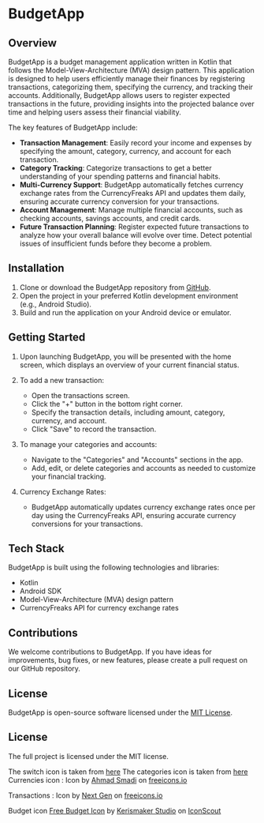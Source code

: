 # BudgetApp

## Overview
BudgetApp is a budget management application written in Kotlin that follows the Model-View-Architecture (MVA) design pattern. This application is designed to help users efficiently manage their finances by registering transactions, categorizing them, specifying the currency, and tracking their accounts. Additionally, BudgetApp allows users to register expected transactions in the future, providing insights into the projected balance over time and helping users assess their financial viability.

The key features of BudgetApp include:
- **Transaction Management**: Easily record your income and expenses by specifying the amount, category, currency, and account for each transaction.
- **Category Tracking**: Categorize transactions to get a better understanding of your spending patterns and financial habits.
- **Multi-Currency Support**: BudgetApp automatically fetches currency exchange rates from the CurrencyFreaks API and updates them daily, ensuring accurate currency conversion for your transactions.
- **Account Management**: Manage multiple financial accounts, such as checking accounts, savings accounts, and credit cards.
- **Future Transaction Planning**: Register expected future transactions to analyze how your overall balance will evolve over time. Detect potential issues of insufficient funds before they become a problem.

## Installation
1. Clone or download the BudgetApp repository from [GitHub](https://github.com/afcarzero1/Budget).
2. Open the project in your preferred Kotlin development environment (e.g., Android Studio).
3. Build and run the application on your Android device or emulator.

## Getting Started
1. Upon launching BudgetApp, you will be presented with the home screen, which displays an overview of your current financial status.

2. To add a new transaction:
    - Open the transactions screen.
    - Click the "+" button in the bottom right corner.
    - Specify the transaction details, including amount, category, currency, and account.
    - Click "Save" to record the transaction.

3. To manage your categories and accounts:
    - Navigate to the "Categories" and "Accounts" sections in the app.
    - Add, edit, or delete categories and accounts as needed to customize your financial tracking.

5. Currency Exchange Rates:
    - BudgetApp automatically updates currency exchange rates once per day using the CurrencyFreaks API, ensuring accurate currency conversions for your transactions.

## Tech Stack
BudgetApp is built using the following technologies and libraries:
- Kotlin
- Android SDK
- Model-View-Architecture (MVA) design pattern
- CurrencyFreaks API for currency exchange rates

## Contributions
We welcome contributions to BudgetApp. If you have ideas for improvements, bug fixes, or new features, please create a pull request on our GitHub repository.

## License
BudgetApp is open-source software licensed under the [MIT License](LICENSE.md).



## License

The full project is licensed under the MIT license.

The switch icon is taken from [here](https://www.veryicon.com/icons/miscellaneous/fs-icon/switch-38.html)
The categories icon is taken from [here](https://freeicons.io/line-icons-2/category-icon-30673)
Currencies icon : Icon by <a class="link_pro" href="https://freeicons.io/currencies/euro-currencies-icon-700439">Ahmad Smadi</a>
on <a href="https://freeicons.io">freeicons.io</a>

Transactions : Icon by <a class="link_pro" href="https://freeicons.io/basic-ui-6/transaction-icon-709350">Next Gen</a>
on <a href="https://freeicons.io">freeicons.io</a>

Budget icon  <a href="https://iconscout.com/icons/budget" target="_blank">Free Budget  Icon</a> by <a href="https://iconscout.com/contributors/kerismaker">Kerismaker Studio</a> on <a href="https://iconscout.com">IconScout</a>